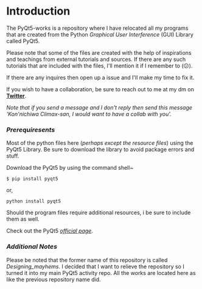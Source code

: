 
# Introduction

The PyQt5-works is  a repository where I have relocated all my programs that are created from the Python *Graphical User Interference* (GUI) Library called PyQt5.

Please note that some of the files are created with the help of inspirations and teachings from external tutorials and sources. 
If there are any such tutorials that are included with the files, I'll mention it if I remember to (😕).


If there are any inquires then open up a issue and I'll make my time to fix it.


If you wish to have a collaboration, be sure to reach out to me at my dm on **[Twitter](https://twitter.com/Black_2_white)**.

*Note that if you send a message and I don't reply then send this message* 
*'Kon'nichiwa Climax-san, I would want to have a collab with you'.*

### *Prerequiresents*

Most of the python files here (*perhaps except the resource files*) using the PyQt5 Library. Be sure to download the library to avoid package errors and stuff.

Download the PyQt5 by using the command shell~
```
$ pip install pyqt5 
```
or,
```
python install pyqt5
```

Should the program files require additional resources, i be sure to include them as well.

Check out the PyQt5 *[official page](https://www.riverbankcomputing.com/static/Docs/PyQt5/#)*. 

### *Additional Notes*

Please be noted that the former name of this repository is called *Designing_mayhems*. I decided that I want to relieve the repository so I turned it into my main PyQt5 activity repo. All the works are located here as like the previous repository name did.

